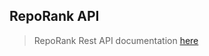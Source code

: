 ## RepoRank API
> RepoRank Rest API documentation [here](https://github.com/jackdevey/reporank/wiki/RepoRank-API)
